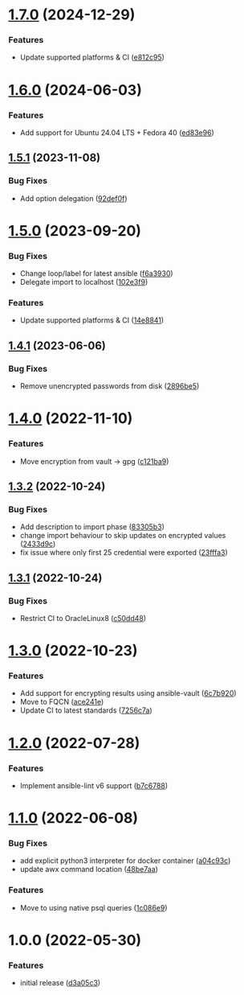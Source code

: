 # [1.7.0](https://github.com/de-it-krachten/ansible-role-awx_credentials/compare/v1.6.0...v1.7.0) (2024-12-29)


### Features

* Update supported platforms & CI ([e812c95](https://github.com/de-it-krachten/ansible-role-awx_credentials/commit/e812c9502d0e087df155f407c1fa3bfe0d8748b8))

# [1.6.0](https://github.com/de-it-krachten/ansible-role-awx_credentials/compare/v1.5.1...v1.6.0) (2024-06-03)


### Features

* Add support for Ubuntu 24.04 LTS + Fedora 40 ([ed83e96](https://github.com/de-it-krachten/ansible-role-awx_credentials/commit/ed83e965189700e6fe6ea04c599fe60e9671148c))

## [1.5.1](https://github.com/de-it-krachten/ansible-role-awx_credentials/compare/v1.5.0...v1.5.1) (2023-11-08)


### Bug Fixes

* Add option delegation ([92def0f](https://github.com/de-it-krachten/ansible-role-awx_credentials/commit/92def0fe6455e05b6730f47752c772980dc578a0))

# [1.5.0](https://github.com/de-it-krachten/ansible-role-awx_credentials/compare/v1.4.1...v1.5.0) (2023-09-20)


### Bug Fixes

* Change loop/label for latest ansible ([f6a3930](https://github.com/de-it-krachten/ansible-role-awx_credentials/commit/f6a393053ff95b6c83afd0b8b04ae27769ae2b23))
* Delegate import to localhost ([102e3f9](https://github.com/de-it-krachten/ansible-role-awx_credentials/commit/102e3f9f644f3757a86a7a132b36ef100e83482f))


### Features

* Update supported platforms & CI ([14e8841](https://github.com/de-it-krachten/ansible-role-awx_credentials/commit/14e8841080537e1dcc08ab23641c714d5ffc24b8))

## [1.4.1](https://github.com/de-it-krachten/ansible-role-awx_credentials/compare/v1.4.0...v1.4.1) (2023-06-06)


### Bug Fixes

* Remove unencrypted passwords from disk ([2896be5](https://github.com/de-it-krachten/ansible-role-awx_credentials/commit/2896be53c728533389de0f6ffefa4827c11596b3))

# [1.4.0](https://github.com/de-it-krachten/ansible-role-awx_credentials/compare/v1.3.2...v1.4.0) (2022-11-10)


### Features

* Move encryption from vault -> gpg ([c121ba9](https://github.com/de-it-krachten/ansible-role-awx_credentials/commit/c121ba94245243b832d525f5daabb5f2d620942c))

## [1.3.2](https://github.com/de-it-krachten/ansible-role-awx_credentials/compare/v1.3.1...v1.3.2) (2022-10-24)


### Bug Fixes

* Add description to import phase ([83305b3](https://github.com/de-it-krachten/ansible-role-awx_credentials/commit/83305b3570240cc68b3c6916902a42c9f6853df8))
* change import behaviour to skip updates on encrypted values ([2433d9c](https://github.com/de-it-krachten/ansible-role-awx_credentials/commit/2433d9c56406a54798596a6ef18e19c7003f60a4))
* fix issue where only first 25 credential were exported ([23fffa3](https://github.com/de-it-krachten/ansible-role-awx_credentials/commit/23fffa37f3a4238f81f5d43384a07f1dda722619))

## [1.3.1](https://github.com/de-it-krachten/ansible-role-awx_credentials/compare/v1.3.0...v1.3.1) (2022-10-24)


### Bug Fixes

* Restrict CI to OracleLinux8 ([c50dd48](https://github.com/de-it-krachten/ansible-role-awx_credentials/commit/c50dd482fdea255832ec147878a3488a1e6023fc))

# [1.3.0](https://github.com/de-it-krachten/ansible-role-awx_credentials/compare/v1.2.0...v1.3.0) (2022-10-23)


### Features

* Add support for encrypting results using ansible-vault ([6c7b920](https://github.com/de-it-krachten/ansible-role-awx_credentials/commit/6c7b92058958ecf6441a10e2cacbb0409e3ba41c))
* Move to FQCN ([ace241e](https://github.com/de-it-krachten/ansible-role-awx_credentials/commit/ace241ec91383d1a4918caa94e7e1060e7d2892e))
* Update CI to latest standards ([7256c7a](https://github.com/de-it-krachten/ansible-role-awx_credentials/commit/7256c7adc3119398e2eca8da476f9277a3339407))

# [1.2.0](https://github.com/de-it-krachten/ansible-role-awx_credentials/compare/v1.1.0...v1.2.0) (2022-07-28)


### Features

* Implement ansible-lint v6 support ([b7c6788](https://github.com/de-it-krachten/ansible-role-awx_credentials/commit/b7c678819d962580c9f196cac07e713e8750ca58))

# [1.1.0](https://github.com/de-it-krachten/ansible-role-awx_credentials/compare/v1.0.0...v1.1.0) (2022-06-08)


### Bug Fixes

* add explicit python3 interpreter for docker container ([a04c93c](https://github.com/de-it-krachten/ansible-role-awx_credentials/commit/a04c93c9a4ce8451aa77c7cd5d9e5c9e030894d9))
* update awx command location ([48be7aa](https://github.com/de-it-krachten/ansible-role-awx_credentials/commit/48be7aaa27e1fa128444e1594786cac93e2f80d2))


### Features

* Move to using native psql queries ([1c086e9](https://github.com/de-it-krachten/ansible-role-awx_credentials/commit/1c086e975284ae6843bf2d5df1808b8560389653))

# 1.0.0 (2022-05-30)


### Features

* initial release ([d3a05c3](https://github.com/de-it-krachten/ansible-role-awx_credentials/commit/d3a05c3706f32fc15475d3188b139be8bb11a788))
